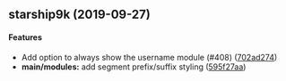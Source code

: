 <a name=""></a>
##  starship9k (2019-09-27)


#### Features

*   Add option to always show the username module (#408) ([702ad274](https://github.com/ScottDillman/starship/commit/702ad274cf4b77c3b1ebf64c4e94b393de76d866))
* **main/modules:**  add segment prefix/suffix styling ([595f27aa](https://github.com/ScottDillman/starship/commit/595f27aa1c99e319013af1a1f52424df041c771e))


